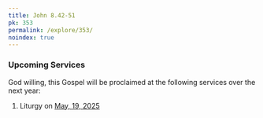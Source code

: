 ```yaml
---
title: John 8.42-51
pk: 353
permalink: /explore/353/
noindex: true
---
```


### Upcoming Services

God willing, this Gospel will be proclaimed at the following services over the next year:


1. Liturgy on [May, 19, 2025](https://orthocal.info/readings/gregorian/2025/05/19/)
